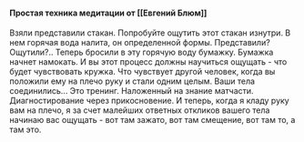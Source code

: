 #### Простая техника медитации от [[Евгений Блюм]]
Взяли представили стакан. Попробуйте ощутить этот стакан изнутри. В нем горячая вода налита, он определенной формы. Представили? Ощутили?.. Теперь бросили в эту горячую воду бумажку. Бумажка начнет намокать. И вы этот процесс должны научиться ощущать - что будет чувствовать кружка. Что чувствует другой человек, когда вы положили ему на плечо руку и стали одним целым. Ваши тела соединились... Это тренинг. Наложенный на знание матчасти. Диагностирование через прикосновение. И теперь, когда я кладу руку вам на плечо, я за счет малейших ответных откликов вашего тела начинаю вас ощущать - вот там зажато, вот там смещение, вот там то, а там это. 